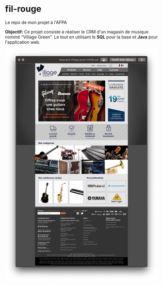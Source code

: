 # fil-rouge
Le repo de mon projet à l'AFPA

__Objectif:__
Ce projet consiste à réaliser le CRM d'un magasin de musique nommé "Village Green".
Le tout en utilisant le __SQL__ pour la base et __Java__ pour l'application web.


 <img src="Capture d’écran 2018-10-25 à 11.00.37.png" />
